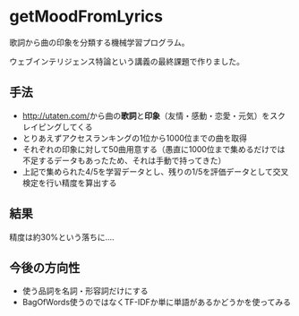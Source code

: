 # getMoodFromLyrics
<p>歌詞から曲の印象を分類する機械学習プログラム。</p>
<p>ウェブインテリジェンス特論という講義の最終課題で作りました。</p>

## 手法
<ul>
<li><a href="http://utaten.com/">http://utaten.com/</a>から曲の<b>歌詞</b>と<b>印象</b>（友情・感動・恋愛・元気）をスクレイピングしてくる</li>
<li>とりあえずアクセスランキングの1位から1000位までの曲を取得</li>
<li>それぞれの印象に対して50曲用意する（愚直に1000位まで集めるだけでは不足するデータもあったため、それは手動で持ってきた）</li>
<li>上記で集められた4/5を学習データとし、残りの1/5を評価データとして交叉検定を行い精度を算出する</li>
</ul>

## 結果
精度は約30%という落ちに....

## 今後の方向性
<ul>
<li>使う品詞を名詞・形容詞だけにする</li>
<li>BagOfWords使うのではなくTF-IDFか単に単語があるかどうかを使ってみる</li>
</ul>
